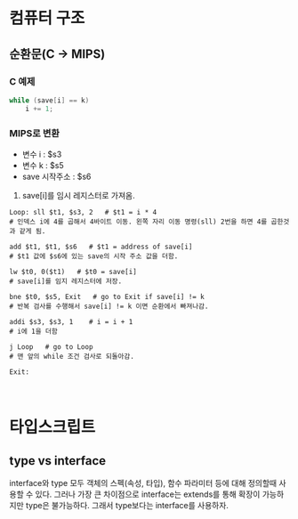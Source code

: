 # 컴퓨터 구조

## 순환문(C -> MIPS)

### C 예제

```C
while (save[i] == k)
    i += 1;
```

### MIPS로 변환

* 변수 i : $s3
* 변수 k : $s5
* save 시작주소 : $s6

1. save[i]를 임시 레지스터로 가져옴.

```
Loop: sll $t1, $s3, 2   # $t1 = i * 4
# 인덱스 i에 4를 곱해서 4바이트 이동. 왼쪽 자리 이동 명령(sll) 2번을 하면 4를 곱한것과 같게 됨.

add $t1, $t1, $s6   # $t1 = address of save[i]
# $t1 값에 $s6에 있는 save의 시작 주소 값을 더함.

lw $t0, 0($t1)   # $t0 = save[i]
# save[i]를 임지 레지스터에 저장.

bne $t0, $s5, Exit   # go to Exit if save[i] != k
# 반복 검사를 수행해서 save[i] != k 이면 순환에서 빠져나감.

addi $s3, $s3, 1    # i = i + 1
# i에 1을 더함

j Loop   # go to Loop
# 맨 앞의 while 조건 검사로 되돌아감.

Exit:
```

<br/>

# 타입스크립트

## type vs interface

interface와 type 모두 객체의 스펙(속성, 타입), 함수 파라미터 등에 대해 정의할때 사용할 수 있다.
그러나 가장 큰 차이점으로 interface는 extends를 통해 확장이 가능하지만 type은 불가능하다. 그래서 type보다는 interface를 사용하자.